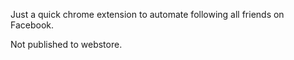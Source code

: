 Just a quick chrome extension to automate following all friends on Facebook.

Not published to webstore.
